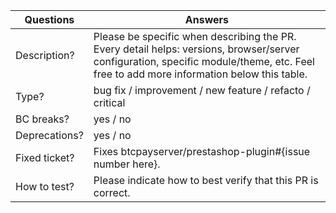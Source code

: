 <!-----------------------------------------------------------------------------
Thank you for contributing to the BTCPay plugin! 

Please take the time to edit the "Answers" rows below with the necessary information.
------------------------------------------------------------------------------>

| Questions     | Answers
| ------------- | -------------------------------------------------------
| Description?  | Please be specific when describing the PR. <br> Every detail helps: versions, browser/server configuration, specific module/theme, etc. Feel free to add more information below this table.
| Type?         | bug fix / improvement / new feature / refacto / critical
| BC breaks?    | yes / no
| Deprecations? | yes / no
| Fixed ticket? | Fixes btcpayserver/prestashop-plugin#{issue number here}.
| How to test?  | Please indicate how to best verify that this PR is correct.

<!-- Click the form's "Preview" button to make sure the table is functional in GitHub. Thank you! -->
